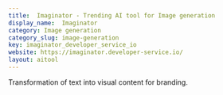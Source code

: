 ```yaml
---
title:  Imaginator - Trending AI tool for Image generation
display_name:  Imaginator
category: Image generation
category_slug: image-generation
key: imaginator_developer_service_io
website: https://imaginator.developer-service.io/
layout: aitool
---
```


Transformation of text into visual content for branding.
